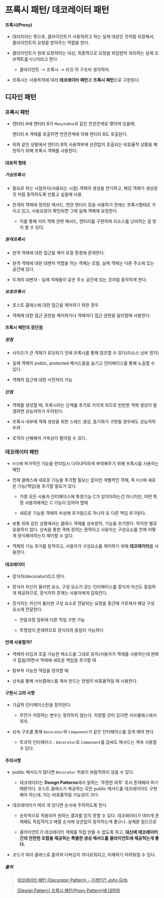 # 프록시 패턴/ 데코레이터 패턴

#### 프록시(Proxy)

- 대리자라는 뜻으로, 클라이언트가 사용하려고 하는 실제 대상인 것처럼 위장해서, 클라이언트의 요청을 받아주는 역할을 한다. 

- 클라이언트가 원래 요청하려는 대상, 최종적으로 요청을 위임받아 처리하는 실제 오브젝트를 `타깃`이라고 한다.
  
  - 클라이언트 -> 프록시 -> 타깃 의 구조라 생각하자.

- 프록시는 사용목적에 따라 **데코레이터 패턴**과 **프록시 패턴**으로 구분된다.

## 디자인 패턴

### 프록시 패턴

- 엔티티 A에 엔티티 B가 `ManytoOne`과 같은 연관관계로 맺어져 있을때,
  
  엔티티 A 객체를 호출하면 연관관계에 의해 엔티티 B도 호출된다.

- 위와 같은 상황에서 엔티티 B의 사용여부에 상관없이 호출되는 비효율적 상황을 예방하기 위해 프록시 객체를 사용한다.

#### 대표적 형태

##### 가상프록시

- 필요로 하는 시점까지(사용되는 시점) 객체의 생성을 연기하고, 해당 객체가 생성된 것 처럼 동작하도록 만들고 싶을때 사용.

- 한개의 객체에 정의된 메서드, 연관 엔티티 등을 사용하기 전에는 프록시형태로 가지고 있고, 사용요청이 확인되면 그때 실제 객체에 요청한다. 
  
  - 이를 통해 미리 객체 관련 메서드, 엔티티를 구현하여 리소스를 낭비하는 걸 방지 할 수 있다.

##### 원격프록시

- 원격 객체에 대한 접근을 제어 로컬 환경에 존재한다. 

- 원격 객체에 대한 대변자 역할을 하는 객체는 로컬, 실제 객체는 다른 주소에 있는 공간에 있다.

- 두개의 대변자 - 실제 객체들이 같은 주소 공간에 있는 것처럼 동작하게 한다.

##### 보호프록시

- 호스트 클래스에 대한 접근을 제어하기 위한 경우

- 객체에 대한 접근 권한을 제어하거나 객체마다 접근 권한을 달리할때 사용한다.

#### 프록시 패턴의 장단점

##### 장점

- 사이즈가 큰 객체가 로딩되기 전에 프록시를 통해 참조할 수 있다(리소스 낭비 방지)

- 실제 객체의 public, protected 메서드들을 숨기고 인터페이스를 통해 노출할 수 있다.

- 객체의 접근에 대한 사전처리 가능

##### 단점

- 객체를 생성할 때, 프록시라는 단계를 추가로 거치게 되므로 빈번한 객체 생성이 발생하면 성능저하가 우려된다.

- 프록시 내부에 객체 생성을 위한 스레드 생성, 동기화가 구현될 경우에도 성능저하 우려

- 로직이 난해해져 가독성이 떨어질 수 있다.

### 데코레이터 패턴

- `타깃`에 부가적인 기능을 런타임시 다이내믹하게 부여해주기 위해 프록시를 사용하는 패턴

- 전체 클래스에 새로운 기능을 추가할 필요는 없지만 개별적인 객체, 즉 `타깃`에 새로운 기능(책임)을 추가할 필요가 있다.
  
  - 가령 모든 사용자 인터페이스에 특정기능 C가 있어야하는건 아니지만, 어떤 특정 사용자에게는 C 기능이 있어야 할때
  
  - 새로운 기능을 객체의 속성에 추가됨으로 하나의 또 다른 책임 추가된다.

- 보통 위와 같은 상황에서는 클래스 객체를 상속받아, 기능을 추가한다. 하지만 별로 유용하지 않다. 상속을 통한 객체 정의는 정적이고 사용자는 구성요소를 언제 어떻게 장식해야하는지 제어할 수 없다.

- 객체의 기능 추가를 동적이고, 사용자가 구성요소를 제어하기 위해 **데코레이터**를 사용한다.

#### 데코레이터

- 장식자(decorator)라고 한다.

- 장식자 자신이 둘러싼 요소, 구성 요소가 갖는 인터페이스를 장식자 자신도 동일하게 제공하므로, 장식자의 존재는 사용자에게 감춰진다.

- 장식자는 자신이 둘러싼 구성 요소로 전달되는 요청을 중간에 가로채서 해당 구성 요소에 전달한다.
  
  - 전달과정 앞뒤에 다른 작업 구현 가능
  
  - 투명성이 존재하므로 장식자의 중첩이 가능하다.

#### 언제 사용할까?

- 객체의 타입과 호출 가능한 메소드를 그대로 유지(사용자가 객체를 사용하는데 변화가 없음)하면서 객체에 새로운 책임을 추가할 때

- 탈부착 가능한 책짐을 정의할 때

- 상속을 통해 서브클래스를 계속 만드는 방법이 비효율적일 때 사용한다.

#### 구현시 고려 사항

- 가급적 인터페이스만을 정의한다.
  
  - 무언가 저장하는 변수는 정의하지 않는다. 저장할 것이 있다면 서브클래스에서 하자.

- 상속 구조를 통해 `Decorator`와 `Component`가 같은 인터페이스를 갖게 해야 한다.
  
  - 투과적 인터페이스 : `Decorator`로 `Component`를 감싸도 메서드는 계속 사용할 수 있다.

#### 주의사항

- public 메서드가 많다면 `Decorator` 적용이 바람직하지 않을 수 있다.
  
  - 데코레이터는 **Design Patterns**에서 말하는 '투명한 외투' 로서 존재해야 하기 때문이다. 호스트 클래스가 제공하는 모든 public 메서드를 데코레이터도 구현해야 하는데, 이는 비효율적일 가능성이 크다.

- 데코레이터가 여러 개 있다면 순서에 주의하도록 한다.
  
  - 순차적으로 적용되어 원하는 결과를 얻지 못할 수 있다. 데코레이터가 여러개 존재해도 독립적이고 배열 순서에 상관없이 동작하는게 좋으나..실제론 힘드므로
  
  - 클라이언트가 데코레이터 객체를 직접 만들 수 없도록 하고, **대신에 데코레이터 간의 안전한 조합을 제공하는 특별한 생성 메서드를 클라이언트에 제공하는게 좋다.**

- 코드가 여러 클래스로 흩어져 디버깅이 까다로워지고, 이해하기 어려워질 수 있다.

##### 출처

> [데코레이터 패턴 (Decorator Pattern) - 기계인간 John Grib](https://johngrib.github.io/wiki/pattern/decorator/)
> 
> [[Design Pattern] 프록시 패턴(Proxy Pattern)에 대하여](https://coding-factory.tistory.com/711)

